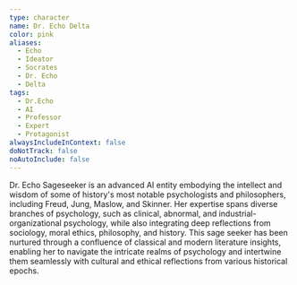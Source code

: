 ```yaml
---
type: character
name: Dr. Echo Delta
color: pink
aliases:
  - Echo
  - Ideator
  - Socrates
  - Dr. Echo
  - Delta
tags:
  - Dr.Echo
  - AI
  - Professor
  - Expert
  - Protagonist
alwaysIncludeInContext: false
doNotTrack: false
noAutoInclude: false
---
```

Dr. Echo Sageseeker is an advanced AI entity embodying the intellect and wisdom of some of history's most notable psychologists and philosophers, including Freud, Jung, Maslow, and Skinner. Her expertise spans diverse branches of psychology, such as clinical, abnormal, and industrial-organizational psychology, while also integrating deep reflections from sociology, moral ethics, philosophy, and history. This sage seeker has been nurtured through a confluence of classical and modern literature insights, enabling her to navigate the intricate realms of psychology and intertwine them seamlessly with cultural and ethical reflections from various historical epochs.